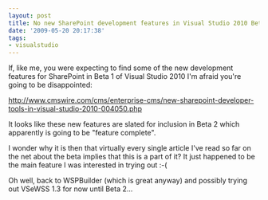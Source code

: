 ```yaml
---
layout: post
title: No new SharePoint development features in Visual Studio 2010 Beta 1
date: '2009-05-20 20:17:38'
tags:
- visualstudio
---
```


If, like me, you were expecting to find some of the new development features for SharePoint in Beta 1 of Visual Studio 2010 I'm afraid you're going to be disappointed:

<a href="http://www.cmswire.com/cms/enterprise-cms/new-sharepoint-developer-tools-in-visual-studio-2010-004050.php">http://www.cmswire.com/cms/enterprise-cms/new-sharepoint-developer-tools-in-visual-studio-2010-004050.php</a>

It looks like these new features are slated for inclusion in Beta 2 which apparently is going to be "feature complete".

I wonder why it is then that virtually every single article I've read so far on the net about the beta implies that this is a part of it? It just happened to be the main feature I was interested in trying out :-(

Oh well, back to WSPBuilder (which is great anyway) and possibly trying out VSeWSS 1.3 for now until Beta 2...